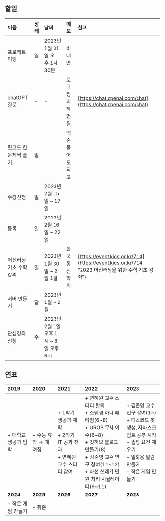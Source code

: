 ## 할일

| 이름                    | 상태 | 날짜                                   | 메모             | 참고                                                                                         |
| :---------------------- | :--- | :------------------------------------- | :--------------- | :------------------------------------------------------------------------------------------- |
| 프로젝트 미팅           | 일   | 2023년 1월 31일 오후 1시 30분         | 비대면           |                                                                                              |
| chatGPT 질문            | -    | -                                      | 로그 정리하면 됨 | [https://chat.openai.com/chat](https://chat.openai.com/chat)                                    |
| 릿코드 한 문제씩 풀기   | 일   |                                        | 백준 풀어도 되고 |                                                                                              |
| 수강신청                | 일   | 2023년 2월 15일 ~ 17일                 |                  |                                                                                              |
| 등록                    | 일   | 2023년 2월 16일 ~ 22일                 |                  |                                                                                              |
| 머신러닝 기초 수학 강의 | 일   | 2023년 1월 30일 ~ 2월 1일              | 한국통신학회     | [https://event.kics.or.kr/714](https://event.kics.or.kr/714 "2023 머신러닝을 위한 수학 기초 강좌") |
| 서버 만들기             | 달   | 2023년 1월 ~ 2월                       |                  |                                                                                              |
| 관심강좌 신청           | 주   | 2023년 2월 1일 오후 1시 ~ 8일 오후 5시 |                  |                                                                                              |

## 연표

| **2019**       | **2020**        | **2021**                                                               | **2022**                                                                                                                                                                                            | **2023**                                                                                                                                          |
| :------------------- | :-------------------- | :--------------------------------------------------------------------------- | :-------------------------------------------------------------------------------------------------------------------------------------------------------------------------------------------------------- | :------------------------------------------------------------------------------------------------------------------------------------------------------ |
| + 대학교 생공과 입학 | + 수능 휴학 → 때려침 | + 1학기 생공과 재학<br />+ 2학기 IT 공과 전과<br />+ 변혜원 교수 스터디 참여 | + 변혜원 교수 스터디 탈퇴<br />+ 소웨경 하다 때려침(6\~8)<br />+ UROP 무사 이수(6\~8)<br />+ 깃허브 블로그 만들기(8\)<br />+ 김준영 교수 연구 참여(11\~12)<br />+ 하천 쓰레기 민원 처리 시뮬레이터(9\~11) | + 김준영 교수 연구 참여(1~)<br />+ 디스코드 봇 생성, 자바스크립트 공부 시작<br />- 졸업 요건 채우기<br />- 일회용 알람 만들기<br />- 작은 게임 만들기 |
| **2024**       | **2025**        | **2026**                                                               | **2027**                                                                                                                                                                                            | **2028**                                                                                                                                          |
| - 작은 게임 만들기   | - 취준                |                                                                              |                                                                                                                                                                                                           |                                                                                                                                                         |
